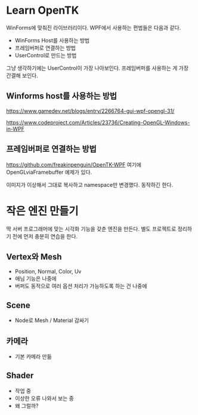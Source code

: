# Learn OpenTK

WinForms에 맞춰진 라이브러리이다. WPF에서 사용하는 편법들은 다음과 같다. 
- WinForms Host를 사용하는 방법
- 프레임버퍼로 연결하는 방법 
- UserControl로 만드는 방법

그냥 생각하기에는 UserControl이 가장 나아보인다. 
프레임버퍼를 사용하는 게 가장 간결해 보인다. 

## Winforms host를 사용하는 방법 

https://www.gamedev.net/blogs/entry/2266764-gui-wpf-opengl-31/

https://www.codeproject.com/Articles/23736/Creating-OpenGL-Windows-in-WPF


## 프레임버퍼로 연결하는 방법 

https://github.com/freakinpenguin/OpenTK-WPF
여기에 OpenGLviaFramebuffer 예제가 있다. 

이미지가 이상해서 그대로 복사하고 namespace만 변경했다. 
동작하긴 한다. 


# 작은 엔진 만들기 

딱 서버 프로그래머에 맞는 시각화 기능을 갖춘 엔진을 만든다. 
별도 프로젝트로 정리하기 전에 먼저 충분히 연습을 한다. 

## Vertex와 Mesh 

- Position, Normal, Color, Uv
- 애님 기능은 나중에 
- 버퍼도 동적으로 여러 옵션 처리가 가능하도록 하는 건 나중에 

## Scene 

- Node로 Mesh / Material 감싸기

## 카메라 

- 기본 카메라 만듦 

## Shader

- 작업 중 
- 이상한 오류 나와서 보는 중 
- 왜 그럴까? 






